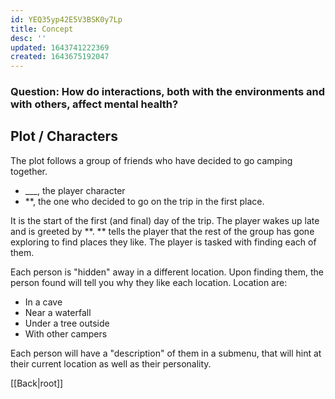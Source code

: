 ```yaml
---
id: YEQ35yp42E5V3BSK0y7Lp
title: Concept
desc: ''
updated: 1643741222369
created: 1643675192047
---
```


### Question: How do interactions, both with the environments and with others, affect mental health?

## Plot / Characters
The plot follows a group of friends who have decided to go camping together. 

- ___, the player character
- **, the one who decided to go on the trip in the first place.

It is the start of the first (and final) day of the trip. The player wakes up late and is greeted by **. ** tells the player that the rest of the group has gone exploring to find places they like. The player is tasked with finding each of them.

Each person is "hidden" away in a different location. Upon finding them, the person found will tell you why they like each location.
Location are:

- In a cave
- Near a waterfall
- Under a tree outside
- With other campers

Each person will have a "description" of them in a submenu, that will hint at their current location as well as their personality.

[[Back|root]]